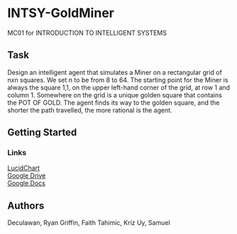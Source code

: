 # INTSY-GoldMiner

MC01 for INTRODUCTION TO INTELLIGENT SYSTEMS

## Task

Design an intelligent agent that simulates a Miner  on a rectangular grid of nxn squares. We set n to be from 8 to 64.  The starting point for the Miner is always the square 1,1, on the upper left-hand corner of the grid, at row 1 and column 1. Somewhere on the grid is a unique golden square that contains the POT OF GOLD.  The agent finds its way to the golden square, and the shorter the path travelled, the more rational is the agent.

## Getting Started

### Links

[LucidChart](https://lucid.app/lucidchart/973c6fcb-b740-4265-8b9c-cffb8a838457/edit?viewport_loc=-2732%2C296%2C3328%2C1662%2CeR.plRmM4CLs&invitationId=inv_770b41c9-f0c5-49b6-a363-5385ec9810f4)<br/>
[Google Drive](https://drive.google.com/drive/folders/1xssHfvnEC8SXT3grpanzWejlcBgSVe9q)<br/>
[Google Docs](https://docs.google.com/document/d/1HLkHgQ9nEfX6ynFTDeDMib9PuGglW2lm3i1k08VZS9Y/edit)

## Authors
Deculawan, Ryan
Griffin, Faith
Tahimic, Kriz
Uy, Samuel
